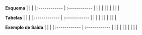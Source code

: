 <center>
	<small></small>
	<h3></h3>
</center>



**Esquema**
|    |   |
| :------------ | :------------ |
|  |  |
|  |  |
|  |  |

**Tabelas**
|    |   |
| :------------ | :------------ |
|  |  |
|  |  |
|  |  |

**Exemplo de Saída**
|    |   |
| :------------ | :------------ |
|  |  |
|  |  |
|  |  |









